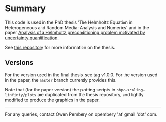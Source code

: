 # Summary #
This code is used in the PhD thesis 'The Helmholtz Equation in Heterogeneous and Random Media: Analysis and Numerics' and in the paper [Analysis of a Helmholtz preconditioning problem motivated by uncertainty quantification](https://arxiv.org/abs/2005.13390).

See [this repository](https://github.com/orpembery/thesis) for more information on the thesis.

## Versions ##
For the version used in the final thesis, see tag v1.0.0. For the version used in the paper, the `master` branch currently provides this.

Note that (for the paper version) the plotting scripts in `nbpc-scaling-linfinty/plots` are duplicated from the thesis repository, and lightly modified to produce the graphics in the paper.

---
For any queries, contact Owen Pembery on opembery 'at' gmail 'dot' com.
